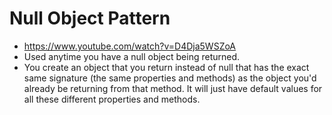 # Null Object Pattern

* <https://www.youtube.com/watch?v=D4Dja5WSZoA>
* Used anytime you have a null object being returned.
* You create an object that you return instead of null that has the exact same signature (the same properties and methods) as the object you'd already be returning from that method. It will just have default values for all these different properties and methods.
